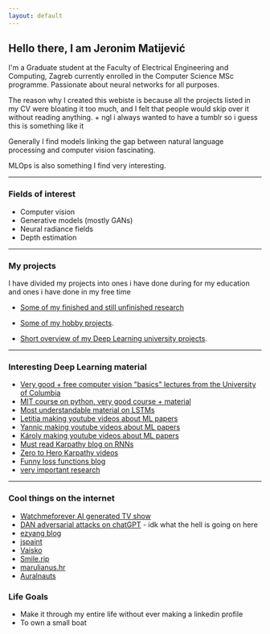 ```yaml
---
layout: default
---
```


## Hello there, I am Jeronim Matijević
I'm a Graduate student at the Faculty of Electrical Engineering and Computing, Zagreb currently enrolled in the Computer Science MSc programme. Passionate about neural networks for all purposes.

The reason why I created this webiste is because all the projects listed in my CV were bloating it too much, and I felt that people would skip over it without reading anything. + ngl i always wanted to have a tumblr so i guess this is something like it

Generally I find models linking the gap between natural language processing and computer vision fascinating. 

MLOps is also something I find very interesting.

* * *


### Fields of interest

* Computer vision
* Generative models (mostly GANs)
* Neural radiance fields
* Depth estimation

* * *



### My projects
I have divided my projects into ones i have done during for my education and ones i have done in my free time

* [Some of my finished and still unfinished research](./research.html)

* [Some of my hobby projects](./hobby_projects.html).

* [Short overview of my Deep Learning university projects](./university_projects.html).



* * * 

### Interesting Deep Learning material
- [Very good + free computer vision "basics" lectures from the University of Columbia](https://fpcv.cs.columbia.edu/)
- [MIT course on python, very good course + material](https://ocw.mit.edu/courses/6-0001-introduction-to-computer-science-and-programming-in-python-fall-2016/)
- [Most understandable material on LSTMs](https://colah.github.io/posts/2015-08-Understanding-LSTMs/)
- [Letitia making youtube videos about ML papers](https://www.youtube.com/@AICoffeeBreak/videos)
- [Yannic making youtube videos about ML papers](https://www.youtube.com/@YannicKilcher/videos)
- [Károly making youtube videos about ML papers](https://www.youtube.com/@TwoMinutePapers/videos)
- [Must read Karpathy blog on RNNs](https://karpathy.github.io/2015/05/21/rnn-effectiveness/)
- [Zero to Hero Karpathy videos](https://karpathy.ai/zero-to-hero.html)
- [Funny loss functions blog](https://lossfunctions.tumblr.com/)
- [very important research](https://oneweirdkerneltrick.com/)

* * *

### Cool things on the internet
- [Watchmeforever AI generated TV show](https://twitch.tv/watchmeforever)
- [DAN adversarial attacks on chatGPT](https://gist.github.com/coolaj86/6f4f7b30129b0251f61fa7baaa881516) - idk what the hell is going on here
- [ezyang blog](http://blog.ezyang.com/)
- [jspaint](https://jspaint.app)
- [Vaisko](https://www.vaisko.com)
- [Smile.rip](https://smile.rip/)
- [marulianus.hr](www.marulianus.hr)
- [Auralnauts](https://youtu.be/WSCm8yAxBr8)


### Life Goals
- Make it through my entire life without ever making a linkedin profile
- To own a small boat
